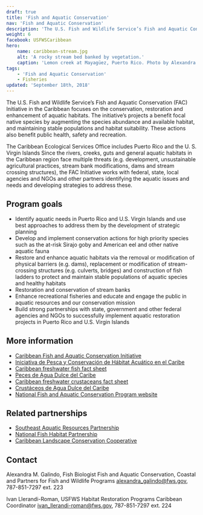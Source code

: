 ```yaml
---
draft: true
title: 'Fish and Aquatic Conservation'
nav: 'Fish and Aquatic Conservation'
description: 'The U.S. Fish and Wildlife Service’s Fish and Aquatic Conservation (FAC) Initiative in the Caribbean focuses on the conservation, restoration and enhancement of aquatic habitats.'
weight: 6
facebook: USFWSCaribbean
hero:
    name: caribbean-stream.jpg
    alt: 'A rocky stream bed banked by vegetation.'
    caption: 'Lemon creek at Mayagüez, Puerto Rico. Photo by Alexandra Galindo, USFWS.'
tags:
    - 'Fish and Aquatic Conservation'
    - Fisheries
updated: 'September 18th, 2018'
---
```


The U.S. Fish and Wildlife Service’s Fish and Aquatic Conservation (FAC) Initiative in the Caribbean focuses on the conservation, restoration and enhancement of aquatic habitats. The initiative’s projects a benefit focal native species by augmenting the species abundance and available habitat, and maintaining stable populations and habitat suitability. These actions also benefit public health, safety and recreation.

The Caribbean Ecological Services Office includes Puerto Rico and the U. S. Virgin Islands Since the rivers, creeks, guts and general aquatic habitats in the Caribbean region face multiple threats (e.g. development, unsustainable agricultural practices, stream bank modifications, dams and stream crossing structures), the FAC Initiative works with federal, state, local agencies and NGOs and other partners identifying the aquatic issues and needs and developing strategies to address these.

## Program goals

- Identify aquatic needs in Puerto Rico and U.S. Virgin Islands and use best approaches to address them by the development of strategic planning
- Develop and implement conservation actions for high priority species such as the at-risk Sirajo goby and American eel and other native aquatic fauna
- Restore and enhance aquatic habitats via the removal or modification of physical barriers (e.g. dams), replacement or modification of stream-crossing structures (e.g. culverts, bridges) and construction of fish ladders to protect and maintain stable populations of aquatic species and healthy habitats
- Restoration and conservation of stream banks
- Enhance recreational fisheries and educate and engage the public in aquatic resources and our conservation mission
- Build strong partnerships with state, government and other federal agencies and NGOs to successfully implement aquatic restoration projects in Puerto Rico and U.S. Virgin Islands

## More information

- [Caribbean Fish and Aquatic Conservation Initiative](/pdf/fact-sheet/caribbean-fish-and-aquatic-conservation-initiative.pdf)
- [Iniciativa de Pesca y Conservación de Hábitat Acuático en el Caribe](/pdf/fact-sheet/fish-and-aquatic-conservation-spanish.pdf)
- [Caribbean freshwater fish fact sheet](/pdf/fact-sheet/caribbean-freshwater-fish.pdf)
- [Peces de Agua Dulce del Caribe](fact-sheet/caribbean-fish-spanish.pdf)
- [Caribbean freshwater crustaceans fact sheet](/pdf/fact-sheet/caribbean-freshwater-crustaceans.pdf)
- [Crustáceos de Agua Dulce del Caribe](fact-sheet/caribbean-crustaceans-spanish.pdf)
- [National Fish and Aquatic Conservation Program website](https://www.fws.gov/fisheries/)

## Related partnerships

- [Southeast Aquatic Resources Partnership](http://southeastaquatics.net/)
- [National Fish Habitat Partnership](http://www.fishhabitat.org/)
- [Caribbean Landscape Conservation Cooperative](http://caribbeanlcc.org/)

## Contact

Alexandra M. Galindo, Fish Biologist
Fish and Aquatic Conservation, Coastal and Partners for Fish and Wildlife Programs
[alexandra_galindo@fws.gov](mailto:alexandra_galindo@fws.gov), 787-851-7297 ext. 223

Ivan Llerandi-Roman, USFWS Habitat Restoration Programs Caribbean Coordinator
[ivan_llerandi-roman@fws.gov](mailto:ivan_llerandi-roman@fws.gov), 787-851-7297 ext. 224
